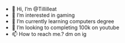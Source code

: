 - 👋 Hi, I’m @Tillilleat
- 👀 I’m interested in gaming
- 🌱 I’m currently learning computers degree
- 💞️ I’m looking to completing 100k on youtube
- 📫 How to reach me.? dm on ig

<!---
Tillilleat/Tillilleat is a ✨ special ✨ repository because its `README.md` (this file) appears on your GitHub profile.
You can click the Preview link to take a look at your changes.
--->
